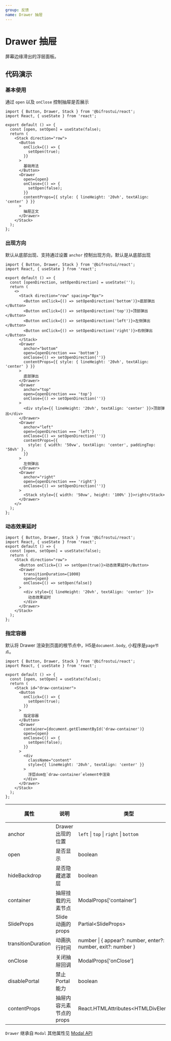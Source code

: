 ```yaml
---
group: 反馈
name: Drawer 抽屉
---
```


# Drawer 抽屉

屏幕边缘滑出的浮层面板。

## 代码演示

### 基本使用

通过 `open` 以及 `onClose` 控制抽屉是否展示

```tsx
import { Button, Drawer, Stack } from '@bifrostui/react';
import React, { useState } from 'react';

export default () => {
  const [open, setOpen] = useState(false);
  return (
    <Stack direction="row">
      <Button
        onClick={() => {
          setOpen(true);
        }}
      >
        基础用法
      </Button>
      <Drawer
        open={open}
        onClose={() => {
          setOpen(false);
        }}
        contentProps={{ style: { lineHeight: '20vh', textAlign: 'center' } }}
      >
        抽屉正文
      </Drawer>
    </Stack>
  );
};
```

### 出现方向

默认从底部出现、支持通过设置 `anchor` 控制出现方向，默认是从底部出现

```tsx
import { Button, Drawer, Stack } from '@bifrostui/react';
import React, { useState } from 'react';

export default () => {
  const [openDirection, setOpenDirection] = useState('');
  return (
    <>
      <Stack direction="row" spacing="8px">
        <Button onClick={() => setOpenDirection('bottom')}>底部弹出</Button>
        <Button onClick={() => setOpenDirection('top')}>顶部弹出</Button>
        <Button onClick={() => setOpenDirection('left')}>左侧弹出</Button>
        <Button onClick={() => setOpenDirection('right')}>右侧弹出</Button>
      </Stack>
      <Drawer
        anchor="bottom"
        open={openDirection === 'bottom'}
        onClose={() => setOpenDirection('')}
        contentProps={{ style: { lineHeight: '20vh', textAlign: 'center' } }}
      >
        底部弹出
      </Drawer>
      <Drawer
        anchor="top"
        open={openDirection === 'top'}
        onClose={() => setOpenDirection('')}
      >
        <div style={{ lineHeight: '20vh', textAlign: 'center' }}>顶部弹出</div>
      </Drawer>
      <Drawer
        anchor="left"
        open={openDirection === 'left'}
        onClose={() => setOpenDirection('')}
        contentProps={{
          style: { width: '50vw', textAlign: 'center', paddingTop: '50vh' },
        }}
      >
        左侧弹出
      </Drawer>
      <Drawer
        anchor="right"
        open={openDirection === 'right'}
        onClose={() => setOpenDirection('')}
      >
        <Stack style={{ width: '50vw', height: '100%' }}>right</Stack>
      </Drawer>
    </>
  );
};
```

### 动态效果延时

```tsx
import { Button, Drawer, Stack } from '@bifrostui/react';
import React, { useState } from 'react';
export default () => {
  const [open, setOpen] = useState(false);
  return (
    <Stack direction="row">
      <Button onClick={() => setOpen(true)}>动态效果延时</Button>
      <Drawer
        transitionDuration={1000}
        open={open}
        onClose={() => setOpen(false)}
      >
        <div style={{ lineHeight: '20vh', textAlign: 'center' }}>
          动态效果延时
        </div>
      </Drawer>
    </Stack>
  );
};
```

### 指定容器

默认将 Drawer 渲染到页面的根节点中，H5是`document.body`, 小程序是`page节点`。

```tsx
import { Button, Drawer, Stack } from '@bifrostui/react';
import React, { useState } from 'react';

export default () => {
  const [open, setOpen] = useState(false);
  return (
    <Stack id="draw-container">
      <Button
        onClick={() => {
          setOpen(true);
        }}
      >
        指定容器
      </Button>
      <Drawer
        container={document.getElementById('draw-container')}
        open={open}
        onClose={() => {
          setOpen(false);
        }}
      >
        <div
          className="content"
          style={{ lineHeight: '20vh', textAlign: 'center' }}
        >
          浮层dom在`draw-container`element中渲染
        </div>
      </Drawer>
    </Stack>
  );
};
```

| 属性               | 说明                     | 类型                                                         | 默认值     |
| ------------------ | ------------------------ | ------------------------------------------------------------ | ---------- |
| anchor             | Drawer 出现的位置        | `left` \| `top` \| `right` \| `bottom`                       | `text`     |
| open               | 是否显示                 | boolean                                                      | false      |
| hideBackdrop       | 是否隐藏遮罩层           | boolean                                                      | false      |
| container          | 抽屉挂载的元素节点       | ModalProps['container']                                      | 页面跟节点 |
| SlideProps         | Slide 动画的 props       | Partial<SlideProps\>                                         | -          |
| transitionDuration | 动画执行时间             | number \| { appear?: number, enter?: number, exit?: number } | -          |
| onClose            | 关闭抽屉回调             | ModalProps['onClose']                                        | -          |
| disablePortal      | 禁止 Portal能力          | boolean                                                      | false      |
| contentProps       | 抽屉内容元素节点的 props | React.HTMLAttributes<HTMLDivElement\>                        | -          |

`Drawer` 继承自 `Modal` 其他属性见 [Modal API](/cores/modal?#API)

